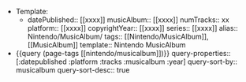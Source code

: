 - Template:
	- datePublished:: [[xxxx]]
	  musicAlbum:: [[xxxx]]
	  numTracks:: xx
	  platform:: [[xxxx]]
	  copyrightYear:: [[xxxx]]
	  series:: [[xxxx]]
	  alias:: Nintendo/MusicAlbum/
	  tags:: [[Nintendo/MusicAlbum]], [[MusicAlbum]]
	  template:: Nintendo MusicAlbum
- {{query (page-tags [[nintendo/musicalbum]])}}
  query-properties:: [:datepublished :platform :tracks :musicalbum :year]
  query-sort-by:: musicalbum
  query-sort-desc:: true